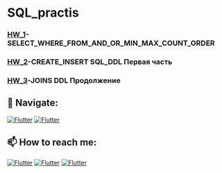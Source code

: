 # SQL_practis
### [HW_1](https://github.com/Pavlik1100/QA_Practice/tree/SQL/HW_1)-SELECT_WHERE_FROM_AND_OR_MIN_MAX_COUNT_ORDER
### [HW_2](https://github.com/Pavlik1100/QA_Practice/tree/SQL/HW_2)-CREATE_INSERT SQL_DDL Первая часть
### [HW_3](https://github.com/Pavlik1100/QA_Practice/tree/SQL/HW_3)-JOINS DDL Продолжение

## 🚏 Navigate:
[![Flutter](https://img.shields.io/badge/🏠-SQL_BRANCH-00A98F)](https://github.com/Pavlik1100/QA_Practice/tree/SQL)  [![Flutter](https://img.shields.io/badge/🏠-QA_PRACTICE_BANCH-orange)](https://github.com/Pavlik1100/QA_Practice/tree/main)
## 📫 How to reach me:  
[![Flutter](https://img.shields.io/badge/-Pavel_Simonov-000000?style=social&logo=LinkedIn)](https://www.linkedin.com/in/pavel-simonov-7a8b1119a/)  [![Flutter](https://img.shields.io/badge/-Pavel_Simonov-000000?style=social&logo=Telegram)](https://t.me/NuiSaiman)  [![Flutter](https://img.shields.io/badge/-simonovpavlik@gmail.com-000000?style=social&logo=Gmail)](mailto:simonovpavlik@gmail.com)
